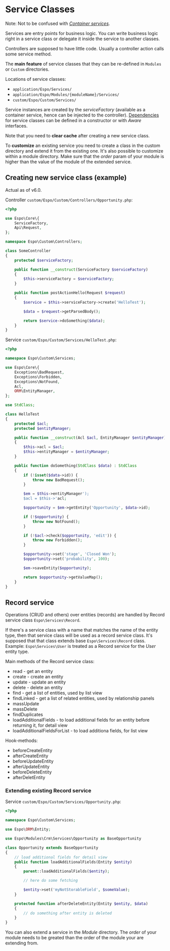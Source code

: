 # Service Classes

Note: Not to be confused with [*Container services*](di.md).

Services are entry points for business logic. You can write business logic right in a service class or delegate it inside the service to another classes.

Controllers are supposed to have little code. Usually a controller action calls some service method.

The **main feature** of service classes that they can be re-defined in `Modules` or `Custom` directories.

Locations of service classes:

* `application/Espo/Services/`
* `application/Espo/Modules/{moduleName}/Services/`
* `custom/Espo/Custom/Services/`

Service instances are created by the *serviceFactory* (available as a container service, hence can be injected to the controller). [Dependencies](di.md) for service classes can be defined in a constructor or with *Aware* interfaces.

Note that you need to **clear cache** after creating a new service class.

To **customize** an existing service you need to create a class in the custom directory and extend it from the existing one. It's also possible to customize within a module directory. Make sure that the *order* param of your module is higher than the value of the module of the extended service.


## Creating new service class (example)

Actual as of v6.0.

Controller `custom/Espo/Custom/Controllers/Opportunity.php`:

```php
<?php

use Espo\Core\{
    ServiceFactory,
    Api\Request,
};

namespace Espo\Custom\Controllers;

class SomeController
{
    protected $serviceFactory;

    public function __construct(ServiceFactory $serviceFactory)
    {
        $this->serviceFactory = $serviceFactory;
    }

    public function postActionHello(Request $request)
    {
        $service = $this->serviceFactory->create('HelloTest');

        $data = $request->getParsedBody();

        return $service->doSomething($data);
    }
}

```

Service `custom/Espo/Custom/Services/HelloTest.php`:

```php
<?php

namespace Espo\Custom\Services;

use Espo\Core\{
    Exceptions\BadRequest,
    Exceptions\Forbidden,
    Exceptions\NotFound,
    Acl,
    ORM\EntityManager,
};

use StdClass;

class HelloTest
{
    protected $acl;
    protected $entityManager;

    public function __construct(Acl $acl, EntityManager $entityManager)
    {
        $this->acl = $acl;
        $this->entityManager = $entityManager;
    }

    public function doSomething(StdClass $data) : StdClass
    {
        if (!isset($data->id)) {
            throw new BadRequest();
        }

        $em = $this->entityManager');
        $acl = $this->'acl;

        $opportunity = $em->getEntity('Opportunity', $data->id);

        if (!$opportunity) {
            throw new NotFound();
        }

        if (!$acl->check($opportunity, 'edit')) {
            throw new Forbidden();
        }

        $opportunity->set('stage', 'Closed Won');
        $opportunity->set('probability', 100);

        $em->saveEntity($opportunity);

        return $opportunity->getValueMap();
    }
}
```

## Record service

Operations (CRUD and others) over entities (records) are handled by Record service class `Espo\Services\Record`.

If there's a service class with a name that matches the name of the entity type, then that service class will be used as a record service class. It's supposed that that class extends base `Espo\Services\Record` class. Example: `Espo\Services\User` is treated as a Record service for the *User* entity type.


Main methods of the Record service class:

* read - get an entity
* create - create an entity
* update - update an entity
* delete - delete an entity
* find - get a list of entities, used by list view
* findLinked - get a list of related entities, used by relationship panels
* massUpdate
* massDelete
* findDuplicates
* loadAdditionalFields - to load additional fields for an entity before returning it, for detail view
* loadAdditionalFieldsForList - to load additiona fields, for list view

Hook-methods:

* beforeCreateEntity
* afterCreateEntity
* beforeUpdateEntity
* afterUpdateEntity
* beforeDeleteEntity
* afterDeletEntity

### Extending existing Record service

Service `custom/Espo/Custom/Services/Opportunity.php`:

```php
<?php

namespace Espo\Custom\Services;

use Espo\ORM\Entity;

use Espo\Modules\Crm\Services\Opportunity as BaseOpportunity

class Opportunity extends BaseOpportunity
{
    // load additional fields for detail view
    public function loadAdditionalFields(Entity $entity)
    {
        parent::loadAdditionalFields($entity);

        // here do some fetching

        $entity->set('myNotStorableField', $someValue);
    }

    protected function afterDeleteEntity(Entity $entity, $data)
    {
        // do something after entity is deleted
    }
}
```

You can also extend a service in the *Module* directory. The *order* of your module needs to be greated than the order of the module your are extending from.
